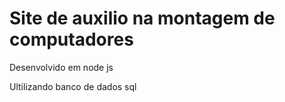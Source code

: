 # Site de auxilio na montagem de computadores
<p>Desenvolvido em node js</p>
<p>Ultilizando banco de dados sql</p>
